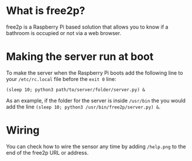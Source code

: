 # What is free2p?

free2p is a Raspberry Pi based solution that allows you to know if a bathroom is occupied or not via a web browser.

# Making the server run at boot

To make the server when the Raspberry Pi boots add the following line to your `/etc/rc.local` file before the `exit 0` line:

`(sleep 10; python3 path/to/server/folder/server.py) &`

As an example, if the folder for the server is inside `/usr/bin` the you would add the line `(sleep 10; python3 /usr/bin/free2p/server.py) &`.

# Wiring

You can check how to wire the sensor any time by adding `/help.png` to the end of the free2p URL or address.

